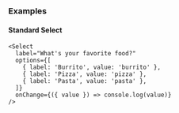 ### Examples

#### Standard Select

```
<Select
  label="What's your favorite food?"
  options={[
    { label: 'Burrito', value: 'burrito' },
    { label: 'Pizza', value: 'pizza' },
    { label: 'Pasta', value: 'pasta' },
  ]}
  onChange={({ value }) => console.log(value)}
/>
```
